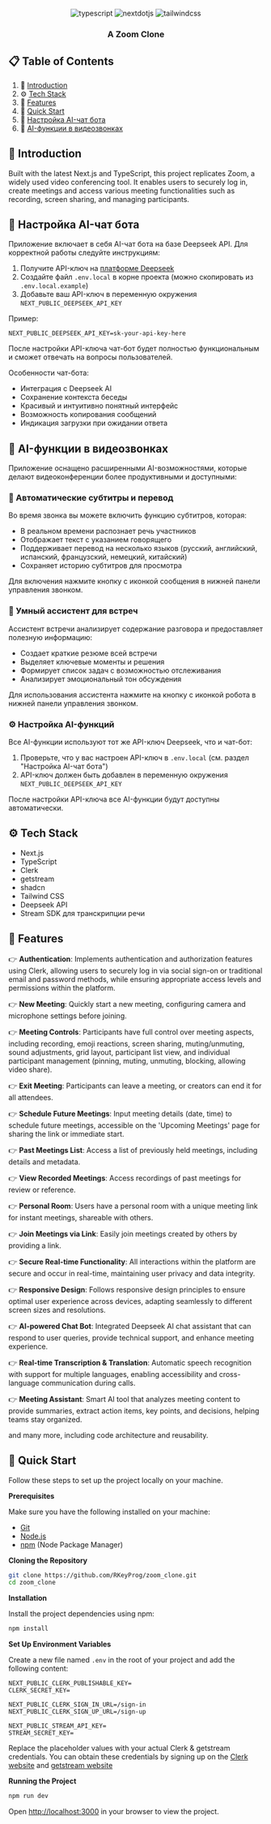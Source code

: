 <div align="center">
  <br />

  <div>
    <img src="https://img.shields.io/badge/-TypeScript-black?style=for-the-badge&logoColor=white&logo=typescript&color=3178C6" alt="typescript" />
    <img src="https://img.shields.io/badge/-Next_JS-black?style=for-the-badge&logoColor=white&logo=nextdotjs&color=000000" alt="nextdotjs" />
    <img src="https://img.shields.io/badge/-Tailwind_CSS-black?style=for-the-badge&logoColor=white&logo=tailwindcss&color=06B6D4" alt="tailwindcss" />
  </div>

  <h3 align="center">A Zoom Clone</h3>
</div>

## 📋 <a name="table">Table of Contents</a>

1. 🤖 [Introduction](#introduction)
2. ⚙️ [Tech Stack](#tech-stack)
3. 🔋 [Features](#features)
4. 🤸 [Quick Start](#quick-start)
5. 🤖 [Настройка AI-чат бота](#chatbot)
6. 🧠 [AI-функции в видеозвонках](#ai-features)

## <a name="introduction">🤖 Introduction</a>

Built with the latest Next.js and TypeScript, this project replicates Zoom, a widely used video conferencing tool. It enables users to securely log in, create meetings and access various meeting functionalities such as recording, screen sharing, and managing participants.

## <a name="chatbot">🤖 Настройка AI-чат бота</a>

Приложение включает в себя AI-чат бота на базе Deepseek API. Для корректной работы следуйте инструкциям:

1. Получите API-ключ на [платформе Deepseek](https://platform.deepseek.com/)
2. Создайте файл `.env.local` в корне проекта (можно скопировать из `.env.local.example`)
3. Добавьте ваш API-ключ в переменную окружения `NEXT_PUBLIC_DEEPSEEK_API_KEY`

Пример:

```
NEXT_PUBLIC_DEEPSEEK_API_KEY=sk-your-api-key-here
```

После настройки API-ключа чат-бот будет полностью функциональным и сможет отвечать на вопросы пользователей.

Особенности чат-бота:

- Интеграция с Deepseek AI
- Сохранение контекста беседы
- Красивый и интуитивно понятный интерфейс
- Возможность копирования сообщений
- Индикация загрузки при ожидании ответа

## <a name="ai-features">🧠 AI-функции в видеозвонках</a>

Приложение оснащено расширенными AI-возможностями, которые делают видеоконференции более продуктивными и доступными:

### 🎯 Автоматические субтитры и перевод

Во время звонка вы можете включить функцию субтитров, которая:

- В реальном времени распознает речь участников
- Отображает текст с указанием говорящего
- Поддерживает перевод на несколько языков (русский, английский, испанский, французский, немецкий, китайский)
- Сохраняет историю субтитров для просмотра

Для включения нажмите кнопку с иконкой сообщения в нижней панели управления звонком.

### 📝 Умный ассистент для встреч

Ассистент встречи анализирует содержание разговора и предоставляет полезную информацию:

- Создает краткие резюме всей встречи
- Выделяет ключевые моменты и решения
- Формирует список задач с возможностью отслеживания
- Анализирует эмоциональный тон обсуждения

Для использования ассистента нажмите на кнопку с иконкой робота в нижней панели управления звонком.

### ⚙️ Настройка AI-функций

Все AI-функции используют тот же API-ключ Deepseek, что и чат-бот:

1. Проверьте, что у вас настроен API-ключ в `.env.local` (см. раздел "Настройка AI-чат бота")
2. API-ключ должен быть добавлен в переменную окружения `NEXT_PUBLIC_DEEPSEEK_API_KEY`

После настройки API-ключа все AI-функции будут доступны автоматически.

## <a name="tech-stack">⚙️ Tech Stack</a>

- Next.js
- TypeScript
- Clerk
- getstream
- shadcn
- Tailwind CSS
- Deepseek API
- Stream SDK для транскрипции речи

## <a name="features">🔋 Features</a>

👉 **Authentication**: Implements authentication and authorization features using Clerk, allowing users to securely log in via social sign-on or traditional email and password methods, while ensuring appropriate access levels and permissions within the platform.

👉 **New Meeting**: Quickly start a new meeting, configuring camera and microphone settings before joining.

👉 **Meeting Controls**: Participants have full control over meeting aspects, including recording, emoji reactions, screen sharing, muting/unmuting, sound adjustments, grid layout, participant list view, and individual participant management (pinning, muting, unmuting, blocking, allowing video share).

👉 **Exit Meeting**: Participants can leave a meeting, or creators can end it for all attendees.

👉 **Schedule Future Meetings**: Input meeting details (date, time) to schedule future meetings, accessible on the 'Upcoming Meetings' page for sharing the link or immediate start.

👉 **Past Meetings List**: Access a list of previously held meetings, including details and metadata.

👉 **View Recorded Meetings**: Access recordings of past meetings for review or reference.

👉 **Personal Room**: Users have a personal room with a unique meeting link for instant meetings, shareable with others.

👉 **Join Meetings via Link**: Easily join meetings created by others by providing a link.

👉 **Secure Real-time Functionality**: All interactions within the platform are secure and occur in real-time, maintaining user privacy and data integrity.

👉 **Responsive Design**: Follows responsive design principles to ensure optimal user experience across devices, adapting seamlessly to different screen sizes and resolutions.

👉 **AI-powered Chat Bot**: Integrated Deepseek AI chat assistant that can respond to user queries, provide technical support, and enhance meeting experience.

👉 **Real-time Transcription & Translation**: Automatic speech recognition with support for multiple languages, enabling accessibility and cross-language communication during calls.

👉 **Meeting Assistant**: Smart AI tool that analyzes meeting content to provide summaries, extract action items, key points, and decisions, helping teams stay organized.

and many more, including code architecture and reusability.

## <a name="quick-start">🤸 Quick Start</a>

Follow these steps to set up the project locally on your machine.

**Prerequisites**

Make sure you have the following installed on your machine:

- [Git](https://git-scm.com/)
- [Node.js](https://nodejs.org/en)
- [npm](https://www.npmjs.com/) (Node Package Manager)

**Cloning the Repository**

```bash
git clone https://github.com/RKeyProg/zoom_clone.git
cd zoom_clone
```

**Installation**

Install the project dependencies using npm:

```bash
npm install
```

**Set Up Environment Variables**

Create a new file named `.env` in the root of your project and add the following content:

```env
NEXT_PUBLIC_CLERK_PUBLISHABLE_KEY=
CLERK_SECRET_KEY=

NEXT_PUBLIC_CLERK_SIGN_IN_URL=/sign-in
NEXT_PUBLIC_CLERK_SIGN_UP_URL=/sign-up

NEXT_PUBLIC_STREAM_API_KEY=
STREAM_SECRET_KEY=
```

Replace the placeholder values with your actual Clerk & getstream credentials. You can obtain these credentials by signing up on the [Clerk website](https://clerk.com/) and [getstream website](https://getstream.io/)

**Running the Project**

```bash
npm run dev
```

Open [http://localhost:3000](http://localhost:3000) in your browser to view the project.

#
